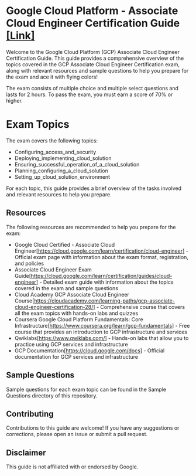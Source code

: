 # Google Cloud Platform - Associate Cloud Engineer Certification Guide [[Link]](https://github.com/rohan472000/GCP-ACE-certification)


Welcome to the Google Cloud Platform (GCP) Associate Cloud Engineer Certification Guide. This guide provides a
comprehensive overview of the topics covered in the GCP Associate Cloud Engineer Certification exam, along with relevant
resources and sample questions to help you prepare for the exam and ace it with flying colors!

The exam consists of multiple choice and multiple select questions and lasts for 2 hours. To pass the exam, you must 
earn a score of 70% or higher.

# Exam Topics

The exam covers the following topics:

- Configuring_access_and_security
- Deploying_implementing_cloud_solution
- Ensuring_successful_operation_of_a_cloud_solution
- Planning_configuring_a_cloud_solution
- Setting_up_cloud_solution_environment


For each topic, this guide provides a brief overview of the tasks involved and relevant resources to help you prepare.

## Resources

The following resources are recommended to help you prepare for the exam:

- Google Cloud Certified - Associate Cloud Engineer[https://cloud.google.com/learn/certification/cloud-engineer] - Official exam page with information about the exam format, registration, and policies
- Associate Cloud Engineer Exam Guide[https://cloud.google.com/learn/certification/guides/cloud-engineer] - Detailed exam guide with information about the topics covered in the exam and sample questions
- Cloud Academy GCP Associate Cloud Engineer Course[https://cloudacademy.com/learning-paths/gcp-associate-cloud-engineer-certification-28/] - Comprehensive course that covers all the exam topics with hands-on labs and quizzes
- Coursera Google Cloud Platform Fundamentals: Core Infrastructure[https://www.coursera.org/learn/gcp-fundamentals] - Free course that provides an introduction to GCP infrastructure and services
- Qwiklabs[https://www.qwiklabs.com/] - Hands-on labs that allow you to practice using GCP services and infrastructure
- GCP Documentation[https://cloud.google.com/docs] - Official documentation for GCP services and infrastructure

## Sample Questions

Sample questions for each exam topic can be found in the Sample Questions directory of this repository.

## Contributing

Contributions to this guide are welcome! If you have any suggestions or corrections, please open an issue or submit a pull request.

## Disclaimer

This guide is not affiliated with or endorsed by Google.